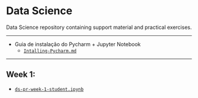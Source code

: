 # Data Science
Data Science repository containing support material and practical exercises.

---
- Guia de instalação do Pycharm + Jupyter Notebook
  - [`Intalling-Pycharm.md`](https://github.com/tgvp/Data-Science/blob/main/Intalling-Pycharm.md)

---
## Week 1:
  - [`ds-pr-week-1-student.ipynb`](https://github.com/tgvp/Data-Science/blob/main/Week_1/ds-pr-week-1-student.ipynb)
